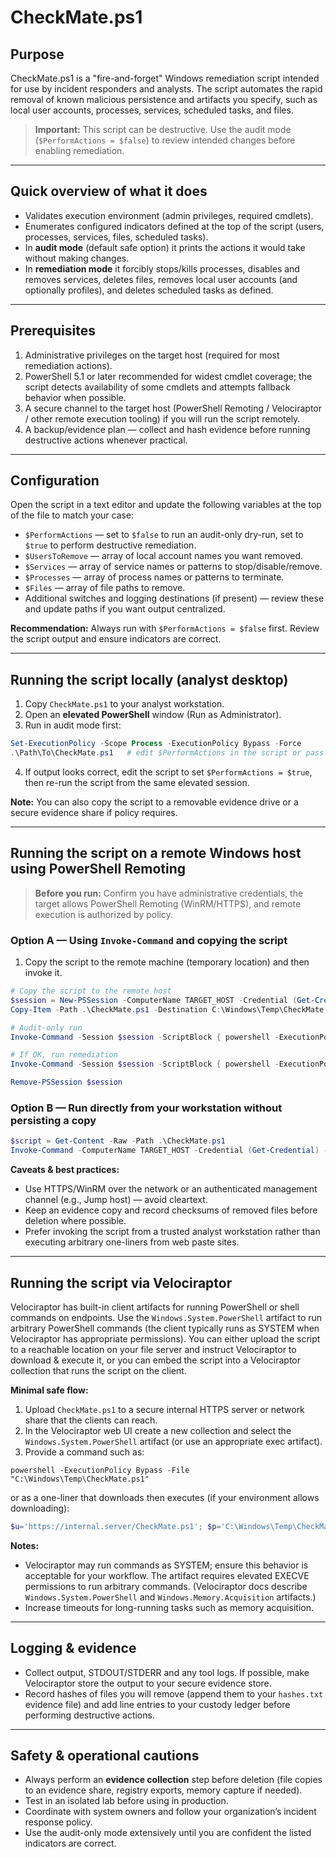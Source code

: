# CheckMate.ps1

## Purpose

CheckMate.ps1 is a "fire-and-forget" Windows remediation script intended for use by incident responders and analysts. The script automates the rapid removal of known malicious persistence and artifacts you specify, such as local user accounts, processes, services, scheduled tasks, and files.

> **Important:** This script can be destructive. Use the audit mode (`$PerformActions = $false`) to review intended changes before enabling remediation.

---

## Quick overview of what it does

- Validates execution environment (admin privileges, required cmdlets).
- Enumerates configured indicators defined at the top of the script (users, processes, services, files, scheduled tasks).
- In **audit mode** (default safe option) it prints the actions it would take without making changes.
- In **remediation mode** it forcibly stops/kills processes, disables and removes services, deletes files, removes local user accounts (and optionally profiles), and deletes scheduled tasks as defined.

---

## Prerequisites

1. Administrative privileges on the target host (required for most remediation actions).
2. PowerShell 5.1 or later recommended for widest cmdlet coverage; the script detects availability of some cmdlets and attempts fallback behavior when possible.
3. A secure channel to the target host (PowerShell Remoting / Velociraptor / other remote execution tooling) if you will run the script remotely.
4. A backup/evidence plan — collect and hash evidence before running destructive actions whenever practical.

---

## Configuration

Open the script in a text editor and update the following variables at the top of the file to match your case:

- `$PerformActions` — set to `$false` to run an audit-only dry-run, set to `$true` to perform destructive remediation.
- `$UsersToRemove` — array of local account names you want removed.
- `$Services` — array of service names or patterns to stop/disable/remove.
- `$Processes` — array of process names or patterns to terminate.
- `$Files` — array of file paths to remove.
- Additional switches and logging destinations (if present) — review these and update paths if you want output centralized.

**Recommendation:** Always run with `$PerformActions = $false` first. Review the script output and ensure indicators are correct.

---

## Running the script locally (analyst desktop)

1. Copy `CheckMate.ps1` to your analyst workstation.
2. Open an **elevated PowerShell** window (Run as Administrator).
3. Run in audit mode first:

```powershell
Set-ExecutionPolicy -Scope Process -ExecutionPolicy Bypass -Force
.\Path\To\CheckMate.ps1   # edit $PerformActions in the script or pass as env/param if supported
```

4. If output looks correct, edit the script to set `$PerformActions = $true`, then re-run the script from the same elevated session.

**Note:** You can also copy the script to a removable evidence drive or a secure evidence share if policy requires.

---

## Running the script on a remote Windows host using PowerShell Remoting

> **Before you run:** Confirm you have administrative credentials, the target allows PowerShell Remoting (WinRM/HTTPS), and remote execution is authorized by policy.

### Option A — Using `Invoke-Command` and copying the script

1. Copy the script to the remote machine (temporary location) and then invoke it.

```powershell
# Copy the script to the remote host
$session = New-PSSession -ComputerName TARGET_HOST -Credential (Get-Credential)
Copy-Item -Path .\CheckMate.ps1 -Destination C:\Windows\Temp\CheckMate.ps1 -ToSession $session

# Audit-only run
Invoke-Command -Session $session -ScriptBlock { powershell -ExecutionPolicy Bypass -File 'C:\Windows\Temp\CheckMate.ps1' }

# If OK, run remediation
Invoke-Command -Session $session -ScriptBlock { powershell -ExecutionPolicy Bypass -File 'C:\Windows\Temp\CheckMate.ps1' }

Remove-PSSession $session
```

### Option B — Run directly from your workstation without persisting a copy

```powershell
$script = Get-Content -Raw -Path .\CheckMate.ps1
Invoke-Command -ComputerName TARGET_HOST -Credential (Get-Credential) -ScriptBlock { param($s) Invoke-Expression $s } -ArgumentList $script
```

**Caveats & best practices:**
- Use HTTPS/WinRM over the network or an authenticated management channel (e.g., Jump host) — avoid cleartext.
- Keep an evidence copy and record checksums of removed files before deletion where possible.
- Prefer invoking the script from a trusted analyst workstation rather than executing arbitrary one-liners from web paste sites.

---

## Running the script via Velociraptor

Velociraptor has built-in client artifacts for running PowerShell or shell commands on endpoints. Use the `Windows.System.PowerShell` artifact to run arbitrary PowerShell commands (the client typically runs as SYSTEM when Velociraptor has appropriate permissions). You can either upload the script to a reachable location on your file server and instruct Velociraptor to download & execute it, or you can embed the script into a Velociraptor collection that runs the script on the client.

**Minimal safe flow:**
1. Upload `CheckMate.ps1` to a secure internal HTTPS server or network share that the clients can reach.
2. In the Velociraptor web UI create a new collection and select the `Windows.System.PowerShell` artifact (or use an appropriate exec artifact).
3. Provide a command such as:

```
powershell -ExecutionPolicy Bypass -File "C:\Windows\Temp\CheckMate.ps1"
```

or as a one-liner that downloads then executes (if your environment allows downloading):

```powershell
$u='https://internal.server/CheckMate.ps1'; $p='C:\Windows\Temp\CheckMate.ps1'; Invoke-WebRequest -Uri $u -OutFile $p; powershell -ExecutionPolicy Bypass -File $p
```

**Notes:**
- Velociraptor may run commands as SYSTEM; ensure this behavior is acceptable for your workflow. The artifact requires elevated EXECVE permissions to run arbitrary commands. (Velociraptor docs describe `Windows.System.PowerShell` and `Windows.Memory.Acquisition` artifacts.)
- Increase timeouts for long-running tasks such as memory acquisition.

---

## Logging & evidence

- Collect output, STDOUT/STDERR and any tool logs. If possible, make Velociraptor store the output to your secure evidence store.
- Record hashes of files you will remove (append them to your `hashes.txt` evidence file) and add line entries to your custody ledger before performing destructive actions.

---

## Safety & operational cautions

- Always perform an **evidence collection** step before deletion (file copies to an evidence share, registry exports, memory capture if needed).
- Test in an isolated lab before using in production.
- Coordinate with system owners and follow your organization’s incident response policy.
- Use the audit-only mode extensively until you are confident the listed indicators are correct.

